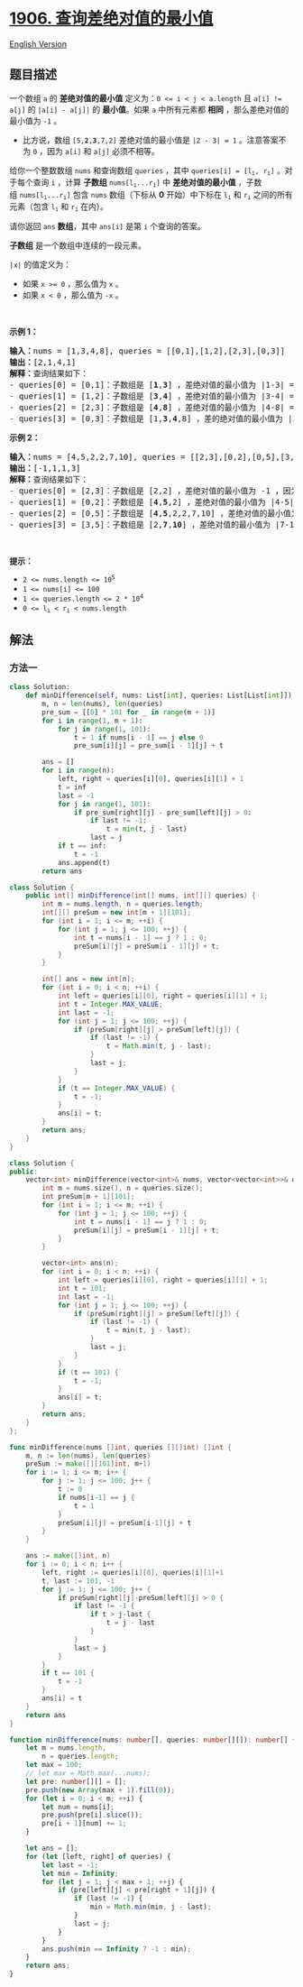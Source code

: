 # [1906. 查询差绝对值的最小值](https://leetcode.cn/problems/minimum-absolute-difference-queries)

[English Version](/solution/1900-1999/1906.Minimum%20Absolute%20Difference%20Queries/README_EN.md)

<!-- tags:数组,哈希表 -->

<!-- difficulty:中等 -->

## 题目描述

<!-- 这里写题目描述 -->

<p>一个数组 <code>a</code> 的 <strong>差绝对值的最小值</strong> 定义为：<code>0 <= i < j < a.length</code> 且 <code>a[i] != a[j]</code> 的<strong> </strong><code><span style="">|a[i] - a[j]|</span></code> 的 <strong>最小值</strong>。如果 <code>a</code> 中所有元素都 <strong>相同</strong> ，那么差绝对值的最小值为 <code>-1</code> 。</p>

<ul>
	<li>比方说，数组 <code>[5,<strong>2</strong>,<strong>3</strong>,7,2]</code> 差绝对值的最小值是 <code>|2 - 3| = 1</code> 。注意答案不为 <code>0</code> ，因为 <code>a[i]</code> 和 <code>a[j]</code> 必须不相等。</li>
</ul>

<p>给你一个整数数组 <code>nums</code> 和查询数组 <code>queries</code> ，其中 <code>queries[i] = [l<sub>i</sub>, r<sub>i</sub>]</code> 。对于每个查询 <code>i</code> ，计算 <strong>子数组</strong> <code>nums[l<sub>i</sub>...r<sub>i</sub>]</code> 中 <strong>差绝对值的最小值</strong> ，子数组 <code>nums[l<sub>i</sub>...r<sub>i</sub>]</code> 包含 <code>nums</code> 数组（下标从 <strong>0</strong> 开始）中下标在 <code>l<sub>i</sub></code> 和 <code>r<sub>i</sub></code> 之间的所有元素（包含 <code>l<sub>i</sub></code> 和 <code>r<sub>i</sub></code> 在内）。</p>

<p>请你返回 <code>ans</code> <strong>数组</strong>，其中 <code>ans[i]</code> 是第 <code>i</code> 个查询的答案。</p>

<p><strong>子数组</strong> 是一个数组中连续的一段元素。</p>

<p><code>|x|</code> 的值定义为：</p>

<ul>
	<li>如果 <code>x >= 0</code> ，那么值为 <code>x</code> 。</li>
	<li>如果 <code>x < 0</code> ，那么值为 <code>-x</code> 。</li>
</ul>

<p> </p>

<p><strong>示例 1：</strong></p>

<pre>
<b>输入：</b>nums = [1,3,4,8], queries = [[0,1],[1,2],[2,3],[0,3]]
<b>输出：</b>[2,1,4,1]
<b>解释：</b>查询结果如下：
- queries[0] = [0,1]：子数组是 [<strong>1</strong>,<strong>3</strong>] ，差绝对值的最小值为 |1-3| = 2 。
- queries[1] = [1,2]：子数组是 [<strong>3</strong>,<strong>4</strong>] ，差绝对值的最小值为 |3-4| = 1 。
- queries[2] = [2,3]：子数组是 [<strong>4</strong>,<strong>8</strong>] ，差绝对值的最小值为 |4-8| = 4 。
- queries[3] = [0,3]：子数组是 [1,<strong>3</strong>,<strong>4</strong>,8] ，差的绝对值的最小值为 |3-4| = 1 。
</pre>

<p><strong>示例 2：</strong></p>

<pre>
<b>输入：</b>nums = [4,5,2,2,7,10], queries = [[2,3],[0,2],[0,5],[3,5]]
<b>输出：</b>[-1,1,1,3]
<strong>解释：</strong>查询结果如下：
- queries[0] = [2,3]：子数组是 [2,2] ，差绝对值的最小值为 -1 ，因为所有元素相等。
- queries[1] = [0,2]：子数组是 [<strong>4</strong>,<strong>5</strong>,2] ，差绝对值的最小值为 |4-5| = 1 。
- queries[2] = [0,5]：子数组是 [<strong>4</strong>,<strong>5</strong>,2,2,7,10] ，差绝对值的最小值为 |4-5| = 1 。
- queries[3] = [3,5]：子数组是 [2,<strong>7</strong>,<strong>10</strong>] ，差绝对值的最小值为 |7-10| = 3 。
</pre>

<p> </p>

<p><strong>提示：</strong></p>

<ul>
	<li><code>2 <= nums.length <= 10<sup>5</sup></code></li>
	<li><code>1 <= nums[i] <= 100</code></li>
	<li><code>1 <= queries.length <= 2 * 10<sup>4</sup></code></li>
	<li><code>0 <= l<sub>i</sub> < r<sub>i</sub> < nums.length</code></li>
</ul>

## 解法

### 方法一

<!-- tabs:start -->

```python
class Solution:
    def minDifference(self, nums: List[int], queries: List[List[int]]) -> List[int]:
        m, n = len(nums), len(queries)
        pre_sum = [[0] * 101 for _ in range(m + 1)]
        for i in range(1, m + 1):
            for j in range(1, 101):
                t = 1 if nums[i - 1] == j else 0
                pre_sum[i][j] = pre_sum[i - 1][j] + t

        ans = []
        for i in range(n):
            left, right = queries[i][0], queries[i][1] + 1
            t = inf
            last = -1
            for j in range(1, 101):
                if pre_sum[right][j] - pre_sum[left][j] > 0:
                    if last != -1:
                        t = min(t, j - last)
                    last = j
            if t == inf:
                t = -1
            ans.append(t)
        return ans
```

```java
class Solution {
    public int[] minDifference(int[] nums, int[][] queries) {
        int m = nums.length, n = queries.length;
        int[][] preSum = new int[m + 1][101];
        for (int i = 1; i <= m; ++i) {
            for (int j = 1; j <= 100; ++j) {
                int t = nums[i - 1] == j ? 1 : 0;
                preSum[i][j] = preSum[i - 1][j] + t;
            }
        }

        int[] ans = new int[n];
        for (int i = 0; i < n; ++i) {
            int left = queries[i][0], right = queries[i][1] + 1;
            int t = Integer.MAX_VALUE;
            int last = -1;
            for (int j = 1; j <= 100; ++j) {
                if (preSum[right][j] > preSum[left][j]) {
                    if (last != -1) {
                        t = Math.min(t, j - last);
                    }
                    last = j;
                }
            }
            if (t == Integer.MAX_VALUE) {
                t = -1;
            }
            ans[i] = t;
        }
        return ans;
    }
}
```

```cpp
class Solution {
public:
    vector<int> minDifference(vector<int>& nums, vector<vector<int>>& queries) {
        int m = nums.size(), n = queries.size();
        int preSum[m + 1][101];
        for (int i = 1; i <= m; ++i) {
            for (int j = 1; j <= 100; ++j) {
                int t = nums[i - 1] == j ? 1 : 0;
                preSum[i][j] = preSum[i - 1][j] + t;
            }
        }

        vector<int> ans(n);
        for (int i = 0; i < n; ++i) {
            int left = queries[i][0], right = queries[i][1] + 1;
            int t = 101;
            int last = -1;
            for (int j = 1; j <= 100; ++j) {
                if (preSum[right][j] > preSum[left][j]) {
                    if (last != -1) {
                        t = min(t, j - last);
                    }
                    last = j;
                }
            }
            if (t == 101) {
                t = -1;
            }
            ans[i] = t;
        }
        return ans;
    }
};
```

```go
func minDifference(nums []int, queries [][]int) []int {
	m, n := len(nums), len(queries)
	preSum := make([][101]int, m+1)
	for i := 1; i <= m; i++ {
		for j := 1; j <= 100; j++ {
			t := 0
			if nums[i-1] == j {
				t = 1
			}
			preSum[i][j] = preSum[i-1][j] + t
		}
	}

	ans := make([]int, n)
	for i := 0; i < n; i++ {
		left, right := queries[i][0], queries[i][1]+1
		t, last := 101, -1
		for j := 1; j <= 100; j++ {
			if preSum[right][j]-preSum[left][j] > 0 {
				if last != -1 {
					if t > j-last {
						t = j - last
					}
				}
				last = j
			}
		}
		if t == 101 {
			t = -1
		}
		ans[i] = t
	}
	return ans
}
```

```ts
function minDifference(nums: number[], queries: number[][]): number[] {
    let m = nums.length,
        n = queries.length;
    let max = 100;
    // let max = Math.max(...nums);
    let pre: number[][] = [];
    pre.push(new Array(max + 1).fill(0));
    for (let i = 0; i < m; ++i) {
        let num = nums[i];
        pre.push(pre[i].slice());
        pre[i + 1][num] += 1;
    }

    let ans = [];
    for (let [left, right] of queries) {
        let last = -1;
        let min = Infinity;
        for (let j = 1; j < max + 1; ++j) {
            if (pre[left][j] < pre[right + 1][j]) {
                if (last != -1) {
                    min = Math.min(min, j - last);
                }
                last = j;
            }
        }
        ans.push(min == Infinity ? -1 : min);
    }
    return ans;
}
```

<!-- tabs:end -->

<!-- end -->
